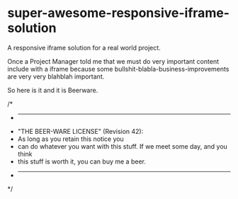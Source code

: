 super-awesome-responsive-iframe-solution
=======================================

A responsive iframe solution for a real world project. 

Once a Project Manager told me that we must do very important content include with a iframe because some bullshit-blabla-business-improvements are very very blahblah important.

So here is it and it is Beerware.

/*
* ----------------------------------------------------------------------------
* "THE BEER-WARE LICENSE" (Revision 42):
* As long as you retain this notice you
* can do whatever you want with this stuff. If we meet some day, and you think
* this stuff is worth it, you can buy me a beer.
* ----------------------------------------------------------------------------
*/

